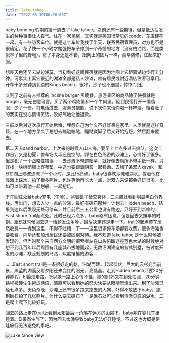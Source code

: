 ```yaml
---
title: lake-tahoe
date: "2022-06-30T00:00:00Z"
---
```


baby bonding 假期的第一周去了 lake tahoe。之前还有一些期待，但是抵达后发生的种种事很让人丧气。住在一家民宿，其实就是美国很常见的condo，车库建在一起，有一些访客车位。就是这个车位我找了半天，联系民宿管理员，对方也不是很确定。花了快一个小时才勉强把车子停到一个奇怪的地方（没有柏油路，而是类似林子里的野地）。房子本身还是不错，跟网上的图片一样，豪华装修，住起来舒服。

想趁天色还早去湖边浅玩，当初看好这间民宿就是因为地图上它距离湖边步行五分钟，可事实上离它很近的湖滩全都是私人沙滩，唯有居民或附近酒店住客可享用。开车十多分钟到北边的Kings beach，很冷，沙子也不细腻，悻悻而归。

又到了之前有人推荐的 Incline burger 买晚餐。旅游景区的商品除了快餐就是burger，毫无创意可言。买了两个鸡肉堡和一个牛肉堡。回到民宿打开一看傻眼，少了一份。打电话过去，服务员抱歉，说下次你来请你喝一杯啤酒。饿着肚子的我实在没心情讲笑话，没好气地让他退款。

三振以后对这次旅行开始后悔，埋怨自己为什么不好好呆在家里。人类就是这样奇怪，在一个地方呆久了总想去蹦哒蹦哒，蹦跶崴脚了后又开始抱怨，然后翻来覆去。

第二天去sand harbor。上次来的时候人山人海，要早上七点多过去排队。这次工作日，又是初夏，停车场大半还是空的。踩在白色绵密的沙滩上，心情好了很多。但是犯了一个战略性错误——去沙滩不带遮阳伞，就好像去厕所不带手纸一样。只好找一块树荫铺上野餐垫，中途也要跟着阴影一起移动。去租了条双人kayak，和El在湖上随波逐流了一个小时，是此行亮点。baby很喜欢沙滩和湖水。提着他在浅滩上踩水，拍了很多照片。也许等他再长大一点，对双方来说都会好玩很多，比如可以带着他一起划船、一起挖坑。

下午回住处给baby充电（午睡）。照着镜子检查身体，二头肌处看到明显黑白分界线。再出门，想去人少一点的沙滩，最好有礁石那种。计划去 Hidden beach，结果到达以后发现无处可停车，并且前后三五公里也没有路边。只好开到新修的East shore trail起点处。此时已经六点多，baby略有困意，但是回去又嫌早的时刻。跟El就时候回去这一话题发生争吵，最后决定还是走一下。trail的起点停车居然收费——提到这里，不得不吐槽一下——这里很多停车场都要收费，很多海滩也要收费。内华达和加州居民还要被区别对待。我不知道 lake tahoe 是什么时候被发现的，但当时那个来自西方文明的探索者站在山头俯瞰这座蓝色大湖的时候绝对想不到几百年以后周围有几座城市拔地而起，无数沿湖建造的各式别墅，被过度开发的沙滩，缺乏规划的马路，熙熙攘攘的游客……

……East short trail是一条很好走的路，沿湖而建，起起伏伏，巨大的云杉充当前景，黑蓝的湖面反射夕阳还未变红的阳光，亮晶晶。走到Hidden beach只要20分钟脚程，El最烦走路，所以她一路上心情不佳，她的妈妈又在到处拍照，20分钟路程被硬生生拖成两倍，简直可以看到她的怒火快要从眼睛里烧出来。到了沙滩已经七点多。天色渐晚，沙滩上还有很多跑来跑去的大狗，吓得不敢放下baby。跑到礁石拍了几张照片。为什么要去礁石？一是礁石处可以看到清澈见底的湖水，二是爬上爬下比较好玩。

回去的路上走在trail上看到太阳最后一角落在远方的山隘下，baby躺在婴儿车里睡着。El果然生气了，因为回去太晚导致baby无法好好睡觉。不过这也大概是带娃旅行无法避免的事吧。

![Lake tahoe view](https://user-images.githubusercontent.com/7303373/176776832-35c220a4-09fc-4256-9378-5cda4af40262.jpeg)
